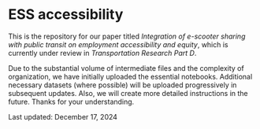 # ESS accessibility

This is the repository for our paper titled *Integration of e-scooter sharing with public transit on employment accessibility and equity*, which is currently under review in *Transportation Research Part D*.



Due to the substantial volume of intermediate files and the complexity of organization, we have initially uploaded the essential notebooks. Additional necessary datasets (where possible) will be uploaded progressively in subsequent updates. Also, we will create more detailed instructions in the future. Thanks for your understanding.



Last updated: December 17, 2024

